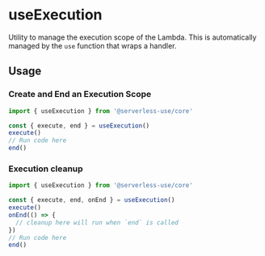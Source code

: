 # useExecution
Utility to manage the execution scope of the Lambda. This is automatically managed by the `use` 
function that wraps a handler. 

<!-- ## Configuration -->

## Usage

### Create and End an Execution Scope
```ts
import { useExecution } from '@serverless-use/core'

const { execute, end } = useExecution()
execute()
// Run code here
end()

```

### Execution cleanup
```ts
import { useExecution } from '@serverless-use/core'

const { execute, end, onEnd } = useExecution()
execute()
onEnd(() => {
  // cleanup here will run when `end` is called 
})
// Run code here
end()

```
